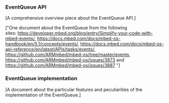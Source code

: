 ### EventQueue API

[A comprehensive overview piece about the EventQueue API.]

["One document about the EventQueue from the following sites: https://developer.mbed.org/blog/entry/Simplify-your-code-with-mbed-events/, https://docs.mbed.com/docs/mbed-os-handbook/en/5.1/concepts/events/, https://docs.mbed.com/docs/mbed-os-api-reference/en/latest/APIs/tasks/events/, https://github.com/ARMmbed/mbed-os/tree/master/events, https://github.com/ARMmbed/mbed-os/issues/3873 and https://github.com/ARMmbed/mbed-os/issues/3887
"]

### EventQueue implementation

[A document about the particular features and peculiarities of the implementation of the EventQueue.]
